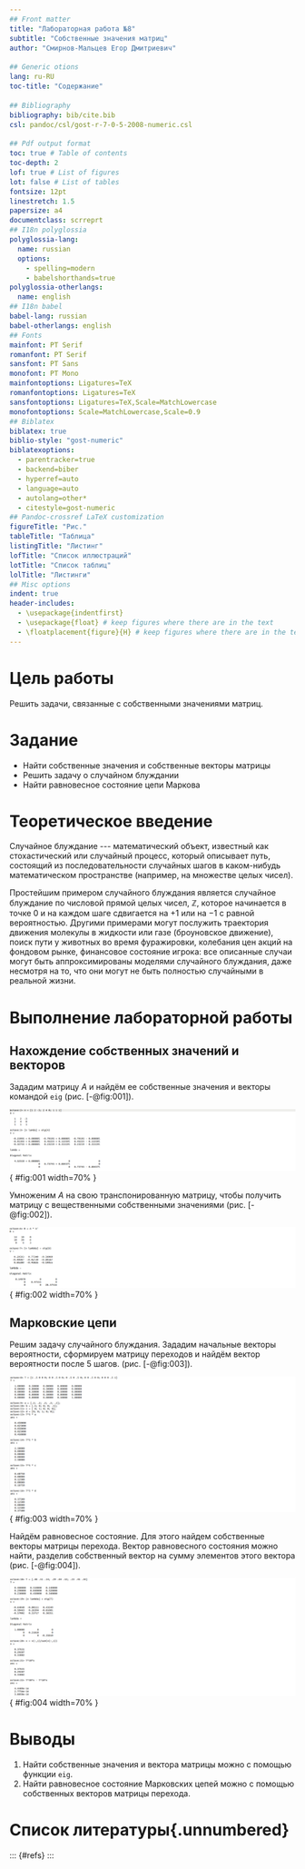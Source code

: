 ```yaml
---
## Front matter
title: "Лабораторная работа №8"
subtitle: "Cобственные значения матриц"
author: "Смирнов-Мальцев Егор Дмитриевич"

## Generic otions
lang: ru-RU
toc-title: "Содержание"

## Bibliography
bibliography: bib/cite.bib
csl: pandoc/csl/gost-r-7-0-5-2008-numeric.csl

## Pdf output format
toc: true # Table of contents
toc-depth: 2
lof: true # List of figures
lot: false # List of tables
fontsize: 12pt
linestretch: 1.5
papersize: a4
documentclass: scrreprt
## I18n polyglossia
polyglossia-lang:
  name: russian
  options:
	- spelling=modern
	- babelshorthands=true
polyglossia-otherlangs:
  name: english
## I18n babel
babel-lang: russian
babel-otherlangs: english
## Fonts
mainfont: PT Serif
romanfont: PT Serif
sansfont: PT Sans
monofont: PT Mono
mainfontoptions: Ligatures=TeX
romanfontoptions: Ligatures=TeX
sansfontoptions: Ligatures=TeX,Scale=MatchLowercase
monofontoptions: Scale=MatchLowercase,Scale=0.9
## Biblatex
biblatex: true
biblio-style: "gost-numeric"
biblatexoptions:
  - parentracker=true
  - backend=biber
  - hyperref=auto
  - language=auto
  - autolang=other*
  - citestyle=gost-numeric
## Pandoc-crossref LaTeX customization
figureTitle: "Рис."
tableTitle: "Таблица"
listingTitle: "Листинг"
lofTitle: "Список иллюстраций"
lotTitle: "Список таблиц"
lolTitle: "Листинги"
## Misc options
indent: true
header-includes:
  - \usepackage{indentfirst}
  - \usepackage{float} # keep figures where there are in the text
  - \floatplacement{figure}{H} # keep figures where there are in the text
---
```


# Цель работы

Решить задачи, связанные с собственными значениями матриц.

# Задание

- Найти собственные значения и собственные векторы матрицы
- Решить задачу о случайном блуждании
- Найти равновесное состояние цепи Маркова

# Теоретическое введение

Случайное блуждание --- математический объект, известный как стохастический или случайный процесс, который описывает путь, состоящий из последовательности случайных шагов в каком-нибудь математическом пространстве (например, на множестве целых чисел).

Простейшим примером случайного блуждания является случайное блуждание по числовой прямой целых чисел, $\mathbb {Z}$, которое начинается в точке 0 и на каждом шаге сдвигается на $+1$ или на $-1$ с равной вероятностью. Другими примерами могут послужить траектория движения молекулы в жидкости или газе (броуновское движение), поиск пути у животных во время фуражировки, колебания цен акций на фондовом рынке, финансовое состояние игрока: все описанные случаи могут быть аппроксимированы моделями случайного блуждания, даже несмотря на то, что они могут не быть полностью случайными в реальной жизни.

# Выполнение лабораторной работы

## Нахождение собственных значений и векторов

Зададим матрицу $A$ и найдём ее собственные значения и векторы командой ```eig``` (рис. [-@fig:001]).

![Собственные значения и векторы матрицы $A$](image/1.png){ #fig:001 width=70% }

Умноженим $A$ на свою транспонированную матрицу, чтобы получить матрицу с вещественными собственными значениями (рис. [-@fig:002]).

![Матрица с вещественными собственными значениями](image/2.png){ #fig:002 width=70% }

## Марковские цепи

Решим задачу случайного блуждания. Зададим начальные векторы вероятности, сформируем матрицу переходов и найдём вектор вероятности после 5 шагов. (рис. [-@fig:003]).

![Случайное блуждание](image/3.png){ #fig:003 width=70% }

Найдём равновесное состояние. Для этого найдем собственные векторы матрицы перехода. Вектор равновесного состояния можно найти, разделив собственный вектор на сумму элементов этого вектора (рис. [-@fig:004]).

![Вектор равновесного состояния](image/4.png){ #fig:004 width=70% }

# Выводы

1. Найти собственные значения и вектора матрицы можно с помощью функции ```eig```.
2. Найти равновесное состояние Марковских цепей можно с помощью собственных векторов матрицы перехода.

# Список литературы{.unnumbered}

::: {#refs}
:::
